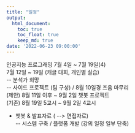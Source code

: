 ```yaml
---
title: "일정"  
output:  
  html_document:  
    toc: true  
    toc_float: true  
    keep_md: true  
date: '2022-06-23 09:00:00' 
---
```




인공지능 프로그래밍 7월 4일 ~ 7월 19일(4)  
 7월 12일 ~ 19일 (캐글 대회, 개인별 실습)  
-- 분석가 희망  
-- 사이드 프로젝트 (팀 구성) / 8월 10일경 즈음 마무리  
(제안) 8월 11일 이후 ~ 9월 2일 챗봇 프로젝트  
(기존) 8월 19일 5교시 ~ 9월 2일 4교시  
   + 챗봇 & 발표자료 ( --> 면접자료)  
-- 시스템 구축 / 플랫폼 개발 (강의 일정 일부 단축)  
